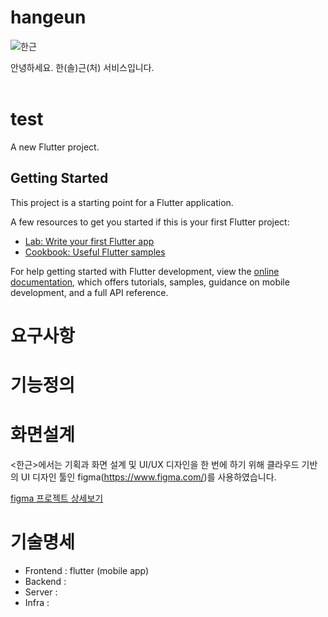 # hangeun
![한근](https://dureupso.co.kr/web/product/big/201903/ca190482b0ce87a936347ee41e076404.jpg)

안녕하세요. 한(솔)근(처) 서비스입니다.
<br/>
<br/>
# test

A new Flutter project.

## Getting Started

This project is a starting point for a Flutter application.

A few resources to get you started if this is your first Flutter project:

- [Lab: Write your first Flutter app](https://docs.flutter.dev/get-started/codelab)
- [Cookbook: Useful Flutter samples](https://docs.flutter.dev/cookbook)

For help getting started with Flutter development, view the
[online documentation](https://docs.flutter.dev/), which offers tutorials,
samples, guidance on mobile development, and a full API reference.

# 요구사항


# 기능정의


# 화면설계
<한근>에서는 기획과 화면 설계 및 UI/UX 디자인을 한 번에 하기 위해 클라우드 기반의 UI 디자인 툴인 figma(https://www.figma.com/)를 사용하였습니다.

[figma 프로젝트 상세보기](https://www.figma.com/file/acVWbYPwHTIuAoKz9xbNKA/%ED%95%9C%EA%B7%BC%EB%AA%A8%EB%B0%94%EC%9D%BCApp?type=design&node-id=0%3A1&mode=design&t=vdy6JljiAoDmHELE-1)

# 기술명세
- Frontend : flutter (mobile app)
- Backend :
- Server :
- Infra :